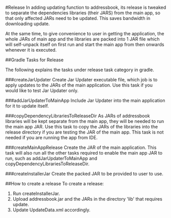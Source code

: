 #Release
In adding updating function to addressbook, its release is tweaked to separate the dependencies libraries (their JARS)
from the main app, so that only affected JARs need to be updated. This saves bandwidth in downloading update.

At the same time, to give convenience to user in getting the application, the whole JARs of main app and the libraries
are packed into 1 JAR file which will self-unpack itself on first run and start the main app from then onwards
whenever it is executed.

##Gradle Tasks for Release

The following explains the tasks under release task category in gradle.

###createJarUpdater
Create Jar Updater executable file, which job is to apply updates to the JARs of the main application. Use this task
if you would like to test Jar Updater only.

###addJarUpdaterToMainApp
Include Jar Updater into the main application for it to update itself.

###copyDependencyLibrariesToReleaseDir
As JARs of addressbook libraries will be kept separate from the main app, they will be needed to run the main app JAR.
Use this task to copy the JARs of the libraries into the release directory if you are testing the JAR of the main app.
This task is not needed if you are running the app from IDE.

###createMainAppRelease
Create the JAR of the main application. This task will also run all the other tasks required to enable the main app JAR
to run, such as addJarUpdaterToMainApp and copyDependencyLibrariesToReleaseDir.

###createInstallerJar
Create the packed JAR to be provided to user to use.

##How to create a release
To create a release:

1. Run createInstallerJar.
2. Upload addressbook.jar and the JARs in the directory 'lib' that requires update.
3. Update UpdateData.xml accordingly.